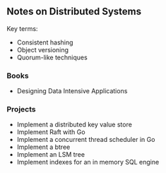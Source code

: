 
## Notes on Distributed Systems

Key terms:
- Consistent hashing
- Object versioning
- Quorum-like techniques
### Books
- Designing Data Intensive Applications
### Projects
- Implement a distributed key value store
- Implement Raft with Go
- Implement a concurrent thread scheduler in Go
- Implement a btree
- Implement an LSM tree
- Implement indexes for an in memory SQL engine


